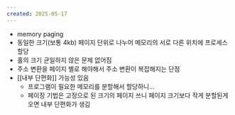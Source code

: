```yaml
---
created: 2025-05-17
---
```

- memory paging
- 동일한 크기(보통 4kb) 페이지 단위로 나누어 메모리의 서로 다른 위치에 프로세스 할당
- 홀의 크기 균일하지 않은 문제 없어짐
- 주소 변환을 페이지 별로 해야해서 주소 변환이 복잡해지는 단점
- [[내부 단편화]] 가능성 있음
	- 프로그램이 필요한 메모리를 분할해서 할당하니...
	- 페이징 기법은 고정으로 된 크기의 페이지 쓰니 페이지 크기보다 작게 분할된게 오면 내부 단편화가 생김